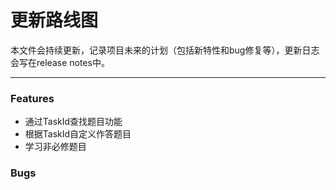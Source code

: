 # 更新路线图
本文件会持续更新，记录项目未来的计划（包括新特性和bug修复等），更新日志会写在release notes中。

---

### Features

 - 通过TaskId查找题目功能
 - 根据TaskId自定义作答题目
 - 学习非必修题目

### Bugs